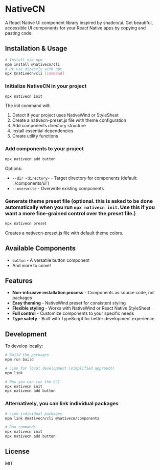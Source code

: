 # NativeCN

A React Native UI component library inspired by shadcn/ui. Get beautiful, accessible UI components for your React Native apps by copying and pasting code.

## Installation & Usage

```bash
# Install via npm
npm install @nativecn/cli
# Or use directly with npx
npx @nativecn/cli [command]
```

### Initialize NativeCN in your project

```bash
npx nativecn init
```

The init command will:

1. Detect if your project uses NativeWind or StyleSheet
2. Create a nativecn-preset.js file with theme configuration
3. Add components directory structure
4. Install essential dependencies
5. Create utility functions

### Add components to your project

```bash
npx nativecn add button
```

Options:

- `--dir <directory>` - Target directory for components (default: './components/ui')
- `--overwrite` - Overwrite existing components

### Generate theme preset file (optional. this is asked to be done automatically when you run `npx nativecn init`. Use this if you want a more fine-grained control over the preset file.)

```bash
npx nativecn preset
```

Creates a nativecn-preset.js file with default theme colors.

## Available Components

- `button` - A versatile button component
- And more to come!

## Features

- **Non-intrusive installation process** - Components as source code, not packages
- **Easy theming** - NativeWind preset for consistent styling
- **Flexible styling** - Works with NativeWind or React Native StyleSheet
- **Full control** - Customize components to your specific needs
- **Type safety** - Built with TypeScript for better development experience

## Development

To develop locally:

```bash
# Build the packages
npm run build

# Link for local development (simplified approach)
npm link

# Now you can run the CLI
npx nativecn init
npx nativecn add button
```

### Alternatively, you can link individual packages

```bash
# Link individual packages
npm link @nativecn/cli @nativecn/components

# Run commands
npx nativecn init
npx nativecn add button
```

## License

MIT
